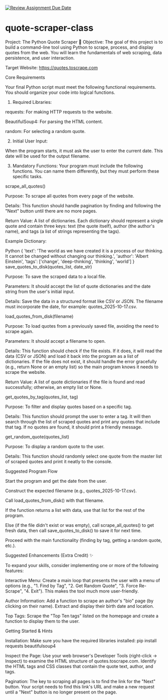 [![Review Assignment Due Date](https://classroom.github.com/assets/deadline-readme-button-22041afd0340ce965d47ae6ef1cefeee28c7c493a6346c4f15d667ab976d596c.svg)](https://classroom.github.com/a/tSx2C5yO)
# quote-scraper-class

Project: The Python Quote Scraper 📜
Objective: The goal of this project is to build a command-line tool using Python to scrape, process, and display quotes from the web. You will learn the fundamentals of web scraping, data persistence, and user interaction.

Target Website: https://quotes.toscrape.com

Core Requirements

Your final Python script must meet the following functional requirements. You should organize your code into logical functions.

1. Required Libraries:

requests: For making HTTP requests to the website.

BeautifulSoup4: For parsing the HTML content.

random: For selecting a random quote.

2. Initial User Input:

When the program starts, it must ask the user to enter the current date. This date will be used for the output filename.

3. Mandatory Functions: Your program must include the following functions. You can name them differently, but they must perform these specific tasks.

scrape_all_quotes()

Purpose: To scrape all quotes from every page of the website.

Details: This function should handle pagination by finding and following the "Next" button until there are no more pages.

Return Value: A list of dictionaries. Each dictionary should represent a single quote and contain three keys: text (the quote itself), author (the author's name), and tags (a list of strings representing the tags).

Example Dictionary:

Python
{
  'text': 'The world as we have created it is a process of our thinking. It cannot be changed without changing our thinking.',
  'author': 'Albert Einstein',
  'tags': ['change', 'deep-thinking', 'thinking', 'world']
}
save_quotes_to_disk(quotes_list, date_str)

Purpose: To save the scraped data to a local file.

Parameters: It should accept the list of quote dictionaries and the date string from the user's initial input.

Details: Save the data in a structured format like CSV or JSON. The filename must incorporate the date, for example: quotes_2025-10-17.csv.

load_quotes_from_disk(filename)

Purpose: To load quotes from a previously saved file, avoiding the need to scrape again.

Parameters: It should accept a filename to open.

Details: This function should check if the file exists. If it does, it will read the data (CSV or JSON) and load it back into the program as a list of dictionaries. If the file does not exist, it should handle the error gracefully (e.g., return None or an empty list) so the main program knows it needs to scrape the website.

Return Value: A list of quote dictionaries if the file is found and read successfully; otherwise, an empty list or None.

get_quotes_by_tag(quotes_list, tag)

Purpose: To filter and display quotes based on a specific tag.

Details: This function should prompt the user to enter a tag. It will then search through the list of scraped quotes and print any quotes that include that tag. If no quotes are found, it should print a friendly message.

get_random_quote(quotes_list)

Purpose: To display a random quote to the user.

Details: This function should randomly select one quote from the master list of scraped quotes and print it neatly to the console.

Suggested Program Flow

Start the program and get the date from the user.

Construct the expected filename (e.g., quotes_2025-10-17.csv).

Call load_quotes_from_disk() with that filename.

If the function returns a list with data, use that list for the rest of the program.

Else (if the file didn't exist or was empty), call scrape_all_quotes() to get fresh data, then call save_quotes_to_disk() to save it for next time.

Proceed with the main functionality (finding by tag, getting a random quote, etc.).

Suggested Enhancements (Extra Credit) ✨

To expand your skills, consider implementing one or more of the following features:

Interactive Menu: Create a main loop that presents the user with a menu of options (e.g., "1. Find by Tag", "2. Get Random Quote", "3. Force Re-Scrape", "4. Exit"). This makes the tool much more user-friendly.

Author Information: Add a function to scrape an author's "bio" page (by clicking on their name). Extract and display their birth date and location.

Top Tags: Scrape the "Top Ten tags" listed on the homepage and create a function to display them to the user.

Getting Started & Hints

Installation: Make sure you have the required libraries installed: pip install requests beautifulsoup4

Inspect the Page: Use your web browser's Developer Tools (right-click -> Inspect) to examine the HTML structure of quotes.toscrape.com. Identify the HTML tags and CSS classes that contain the quote text, author, and tags.

Pagination: The key to scraping all pages is to find the link for the "Next" button. Your script needs to find this link's URL and make a new request until a "Next" button is no longer present on the page.
